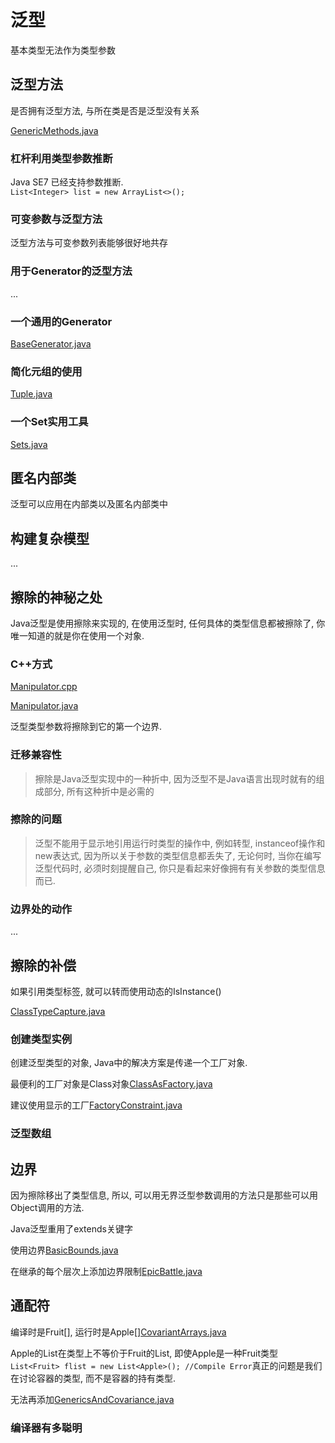 # 泛型
基本类型无法作为类型参数   

## 泛型方法
是否拥有泛型方法, 与所在类是否是泛型没有关系  

[GenericMethods.java](./GenericMethods.java)  

### 杠杆利用类型参数推断
Java SE7 已经支持参数推断.  
`List<Integer> list = new ArrayList<>();`

### 可变参数与泛型方法
泛型方法与可变参数列表能够很好地共存

### 用于Generator的泛型方法
...

### 一个通用的Generator
[BaseGenerator.java](./BaseGenerator.java)

### 简化元组的使用
[Tuple.java](./Tuple.java)

### 一个Set实用工具
[Sets.java](./Sets.java)

## 匿名内部类
泛型可以应用在内部类以及匿名内部类中  

## 构建复杂模型
...

## 擦除的神秘之处
Java泛型是使用擦除来实现的, 在使用泛型时, 任何具体的类型信息都被擦除了, 你唯一知道的就是你在使用一个对象.  

### C++方式
[Manipulator.cpp](./Manipulator.cpp)  

[Manipulator.java](./Manipulator.java)  

泛型类型参数将擦除到它的第一个边界.  

### 迁移兼容性
> 擦除是Java泛型实现中的一种折中, 因为泛型不是Java语言出现时就有的组成部分, 所有这种折中是必需的

### 擦除的问题
> 泛型不能用于显示地引用运行时类型的操作中, 例如转型, instanceof操作和new表达式, 因为所以关于参数的类型信息都丢失了, 无论何时, 当你在编写泛型代码时, 必须时刻提醒自己, 你只是看起来好像拥有有关参数的类型信息而已.

### 边界处的动作
...

## 擦除的补偿
如果引用类型标签, 就可以转而使用动态的IsInstance()  

[ClassTypeCapture.java](./ClassTypeCapture.java)  

### 创建类型实例
创建泛型类型的对象, Java中的解决方案是传递一个工厂对象.  

最便利的工厂对象是Class对象[ClassAsFactory.java](./ClassAsFactory.java)  

建议使用显示的工厂[FactoryConstraint.java](./FactoryConstraint.java)

### 泛型数组


## 边界
因为擦除移出了类型信息, 所以, 可以用无界泛型参数调用的方法只是那些可以用Object调用的方法.  

Java泛型重用了extends关键字  

使用边界[BasicBounds.java](./BasicBounds.java)  

在继承的每个层次上添加边界限制[EpicBattle.java](./EpicBattle.java)

## 通配符
编译时是Fruit[], 运行时是Apple[][CovariantArrays.java](./CovariantArrays.java)  

Apple的List在类型上不等价于Fruit的List, 即使Apple是一种Fruit类型`List<Fruit> flist = new List<Apple>(); //Compile Error`真正的问题是我们在讨论容器的类型, 而不是容器的持有类型.  

无法再添加[GenericsAndCovariance.java](./GenericsAndCovariance.java)  

### 编译器有多聪明








